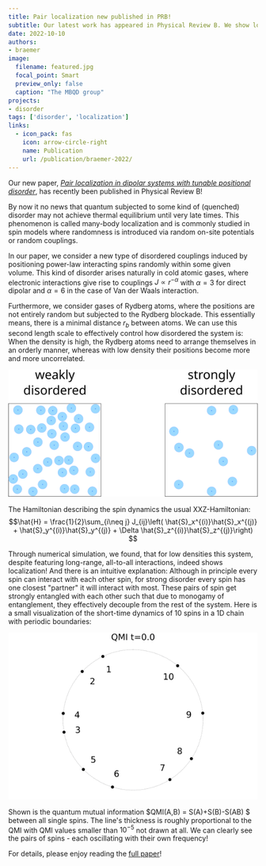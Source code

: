 ```yaml
---
title: Pair localization new published in PRB!
subtitle: Our latest work has appeared in Physical Review B. We show localization effects in a powerlaw-interaction Heisenberg spin chain, where the spins are randomly positioned.
date: 2022-10-10
authors:
- braemer
image:
  filename: featured.jpg
  focal_point: Smart
  preview_only: false
  caption: "The MBQD group"
projects:
- disorder
tags: ['disorder', 'localization']
links:
  - icon_pack: fas
    icon: arrow-circle-right
    name: Publication
    url: /publication/braemer-2022/
---
```


Our new paper, *[Pair localization in dipolar systems with tunable positional disorder](https://link.aps.org/doi/10.1103/PhysRevB.106.134212)*, has recently been published in Physical Review B!

By now it no news that quantum subjected to some kind of (quenched) disorder may not achieve thermal equilibrium until very late times. This phenomenon is called many-body localization and is commonly studied in spin models where randomness is introduced via random on-site potentials or random couplings. 

In our paper, we consider a new type of disordered couplings induced by positioning power-law interacting spins randomly within some given volume. This kind of disorder arises naturally in cold atomic gases, where electronic interactions give rise to couplings $J\propto r^{-\alpha}$ with $\alpha=3$ for direct dipolar and $\alpha=6$ in the case of Van der Waals interaction. 

Furthermore, we consider gases of Rydberg atoms, where the positions are not entirely random but subjected to the Rydberg blockade. This essentially means, there is a minimal distance $r_b$ between atoms. We can use this second length scale to effectively control how disordered the system is: When the density is high, the Rydberg atoms need to arrange themselves in an orderly manner, whereas with low density their positions become more and more uncorrelated. 

<p align="center">
<img src="order-disorder.png">
</p>

The Hamiltonian describing the spin dynamics the usual XXZ-Hamiltonian:
$$\hat{H} = \frac{1}{2}\sum_{i\neq j} J_{ij}\left( \hat{S}_x^{(i)}\hat{S}_x^{(j)} + \hat{S}_y^{(i)}\hat{S}_y^{(j)} + \Delta \hat{S}_z^{(i)}\hat{S}_z^{(j)}\right)
$$

Through numerical simulation, we found, that for low densities this system, despite featuring long-range, all-to-all interactions, indeed shows localization! And there is an intuitive explanation: Although in principle every spin can interact with each other spin, for strong disorder every spin has one closest "partner" it will interact with most. These pairs of spin get strongly entangled with each other such that due to monogamy of entanglement, they effectively decouple from the rest of the system. Here is a small visualization of the short-time dynamics of 10 spins in a 1D chain with periodic boundaries:

<p align="center">
<img src="animation.gif">
</p>

Shown is the quantum mutual information $QMI(A,B) = S(A)+S(B)-S(AB) $ between all single spins. The line's thickness is roughly proportional to the QMI with QMI values smaller than $10^{-5}$ not drawn at all. We can clearly see the pairs of spins - each oscillating with their own frequency!

For details, please enjoy reading the [full paper](https://link.aps.org/doi/10.1103/PhysRevB.106.134212)!